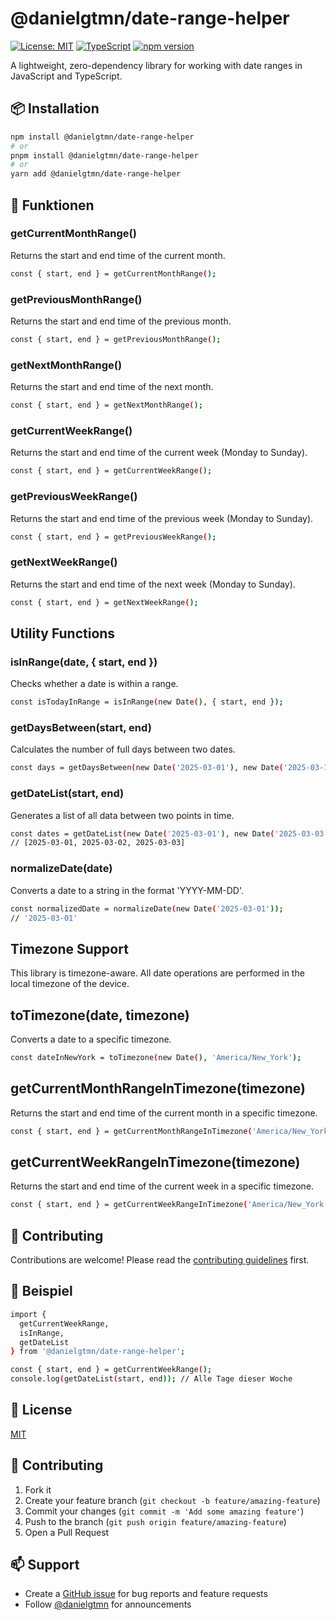 # @danielgtmn/date-range-helper

[![License: MIT](https://img.shields.io/badge/License-MIT-yellow.svg)](https://opensource.org/licenses/MIT)
[![TypeScript](https://img.shields.io/badge/TypeScript-Ready-blue.svg)](https://www.typescriptlang.org/)
[![npm version](https://img.shields.io/npm/v/@danielgtmn/date-range-helper)](https://www.npmjs.com/package/@danielgtmn/date-range-helper)

A lightweight, zero-dependency library for working with date ranges in JavaScript and TypeScript.

## 📦 Installation

```bash
npm install @danielgtmn/date-range-helper
# or
pnpm install @danielgtmn/date-range-helper
# or
yarn add @danielgtmn/date-range-helper
```

## 🧠 Funktionen

### getCurrentMonthRange()

Returns the start and end time of the current month.

```bash
const { start, end } = getCurrentMonthRange();
```

### getPreviousMonthRange()
Returns the start and end time of the previous month.
```bash
const { start, end } = getPreviousMonthRange();
```

### getNextMonthRange()
Returns the start and end time of the next month.
```bash
const { start, end } = getNextMonthRange();
```

### getCurrentWeekRange()

Returns the start and end time of the current week (Monday to Sunday).

```bash
const { start, end } = getCurrentWeekRange();
```

### getPreviousWeekRange()
Returns the start and end time of the previous week (Monday to Sunday).
```bash
const { start, end } = getPreviousWeekRange();
```

### getNextWeekRange()
Returns the start and end time of the next week (Monday to Sunday).
```bash
const { start, end } = getNextWeekRange();
```

## Utility Functions

### isInRange(date, { start, end })

Checks whether a date is within a range.

```bash
const isTodayInRange = isInRange(new Date(), { start, end });
```

### getDaysBetween(start, end)

Calculates the number of full days between two dates.

```bash
const days = getDaysBetween(new Date('2025-03-01'), new Date('2025-03-10'));
```

### getDateList(start, end)

Generates a list of all data between two points in time.

```bash
const dates = getDateList(new Date('2025-03-01'), new Date('2025-03-03'));
// [2025-03-01, 2025-03-02, 2025-03-03]
```

### normalizeDate(date)
Converts a date to a string in the format 'YYYY-MM-DD'.
```bash
const normalizedDate = normalizeDate(new Date('2025-03-01'));
// '2025-03-01'
```

## Timezone Support 
This library is timezone-aware. All date operations are performed in the local timezone of the device.
## toTimezone(date, timezone)
Converts a date to a specific timezone.
```bash
const dateInNewYork = toTimezone(new Date(), 'America/New_York');
```

## getCurrentMonthRangeInTimezone(timezone)
Returns the start and end time of the current month in a specific timezone.
```bash
const { start, end } = getCurrentMonthRangeInTimezone('America/New_York');
```

## getCurrentWeekRangeInTimezone(timezone)
Returns the start and end time of the current week in a specific timezone.
```bash
const { start, end } = getCurrentWeekRangeInTimezone('America/New_York');
```



## 🤝 Contributing
Contributions are welcome! Please read the [contributing guidelines](CONTRIBUTING.md) first.

## 🧪 Beispiel

```bash
import {
  getCurrentWeekRange,
  isInRange,
  getDateList
} from '@danielgtmn/date-range-helper';

const { start, end } = getCurrentWeekRange();
console.log(getDateList(start, end)); // Alle Tage dieser Woche
```

## 📝 License

[MIT](https://choosealicense.com/licenses/mit/)

## 🤝 Contributing

1. Fork it
2. Create your feature branch (`git checkout -b feature/amazing-feature`)
3. Commit your changes (`git commit -m 'Add some amazing feature'`)
4. Push to the branch (`git push origin feature/amazing-feature`)
5. Open a Pull Request

## 📫 Support

- Create a [GitHub issue](https://github.com/danielgtmn/date-range-helper/issues) for bug reports and feature requests
- Follow [@danielgtmn](https://github.com/danielgtmn) for announcements


